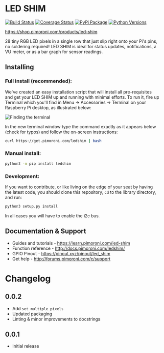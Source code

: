 # LED SHIM

[![Build Status](https://travis-ci.com/pimoroni/led-shim.svg?branch=master)](https://travis-ci.com/pimoroni/led-shim)
[![Coverage Status](https://coveralls.io/repos/github/pimoroni/led-shim/badge.svg?branch=master)](https://coveralls.io/github/pimoroni/led-shim?branch=master)
[![PyPi Package](https://img.shields.io/pypi/v/ledshim.svg)](https://pypi.python.org/pypi/ledshim)
[![Python Versions](https://img.shields.io/pypi/pyversions/ledshim.svg)](https://pypi.python.org/pypi/ledshim)

https://shop.pimoroni.com/products/led-shim

28 tiny RGB LED pixels in a single row that just slip right onto your Pi's pins, no soldering required! LED SHIM is ideal for status updates, notifications, a VU meter, or as a bar graph for sensor readings.

## Installing

### Full install (recommended):

We've created an easy installation script that will install all pre-requisites and get your LED SHIM
up and running with minimal efforts. To run it, fire up Terminal which you'll find in Menu -> Accessories -> Terminal
on your Raspberry Pi desktop, as illustrated below:

![Finding the terminal](http://get.pimoroni.com/resources/github-repo-terminal.png)

In the new terminal window type the command exactly as it appears below (check for typos) and follow the on-screen instructions:

```bash
curl https://get.pimoroni.com/ledshim | bash
```

### Manual install:

```bash
python3 -m pip install ledshim
```

### Development:

If you want to contribute, or like living on the edge of your seat by having the latest code, you should clone this repository, `cd` to the library directory, and run:

```bash
python3 setup.py install
```

In all cases you will have to enable the i2c bus.

## Documentation & Support

* Guides and tutorials - https://learn.pimoroni.com/led-shim
* Function reference - http://docs.pimoroni.com/ledshim/
* GPIO Pinout - https://pinout.xyz/pinout/led_shim
* Get help - http://forums.pimoroni.com/c/support

# Changelog
0.0.2
-----

* Add `set_multiple_pixels`
* Updated packaging
* Linting & minor improvements to docstrings

0.0.1
-----

* Initial release


